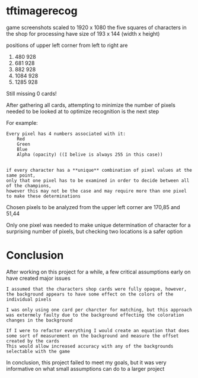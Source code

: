 # tftimagerecog


game screenshots scaled to 1920 x 1080
the five squares of characters in the shop for processing have size of 193 x 144
(width x height)

positions of upper left corner from left to right are
1. 480 928
2. 681 928
3. 882 928
4. 1084 928
5. 1285 928

Still missing 0 cards!
	


After gathering all cards, attempting to minimize the number of pixels needed to be looked at to optimize recognition is the next step

For example:

	Every pixel has 4 numbers associated with it:
		Red
		Green
		Blue
		Alpha (opacity) ((I belive is always 255 in this case))


	if every character has a **unique** combination of pixel values at the same point,
	only that one pixel has to be examined in order to decide between all of the champions, 
	however this may not be the case and may require more than one pixel to make these determinations

Chosen pixels to be analyzed from the upper left corner are 170,85 and 51,44

Only one pixel was needed to make unique determination of character for a surprising number of pixels, but checking two
locations is a safer option
 
# Conclusion

After working on this project for a while, a few critical assumptions early on have created major issues

	I assumed that the characters shop cards were fully opaque, however, the background appears to have some effect on the colors of the individual pixels
	
	I was only using one card per charcter for matching, but this approach was extermely faulty due to the background effecting the coloration changes in the background
	
	If I were to refactor everything I would create an equation that does some sort of measurement on the background and measure the offset created by the cards
	This would allow increased accuracy with any of the backgrounds selectable with the game
	
	
In conclusion, this project failed to meet my goals, but it was very informative on what small assumptions can do to a larger project
